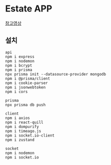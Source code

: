 # Estate APP

<imga width='100%' src="https://github.com/yunyoungsik/EstateApp/blob/main/client/public/thumnail.png?raw=true" />

[참고영상](https://youtu.be/eJ3YysWaP_A?si=5DlYbOyqJW1FbTp6)

## 설치

```
api
npm i express
npm i nodemon
npm i bcrypt
npm i prisma
npx prisma init --datasource-provider mongodb
npm i @prisma/client
npm i cookie-parser
npm i jsonwebtoken
npm i cors

prisma
npx prisma db push

client
npm i axios
npm i react-quill
npm i dompurify
npm i timeago.js
npm i socket.io-client
npm i zustand

socket
npm i nodemon
npm i socket.io
```
